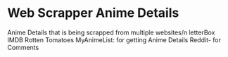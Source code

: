 # Web Scrapper Anime Details
 Anime Details that is being scrapped from multiple websites/n
  letterBox
  IMDB
  Rotten Tomatoes
  MyAnimeList: for getting Anime Details
  Reddit- for Comments
